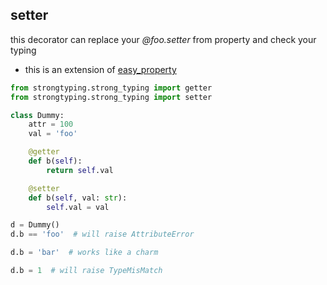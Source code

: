 ## setter
this decorator can replace your *@foo.setter* from property and check your typing
- this is an extension of [easy_property](https://github.com/salabim/easy_property)
```python
from strongtyping.strong_typing import getter
from strongtyping.strong_typing import setter

class Dummy:
    attr = 100
    val = 'foo'

    @getter
    def b(self):
        return self.val

    @setter
    def b(self, val: str):
        self.val = val

d = Dummy()
d.b == 'foo'  # will raise AttributeError 

d.b = 'bar'  # works like a charm

d.b = 1  # will raise TypeMisMatch
```
